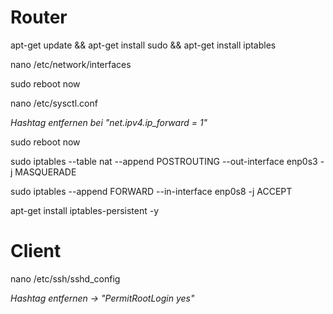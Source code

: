 # Router
apt-get update && apt-get install sudo && apt-get install iptables

nano /etc/network/interfaces

sudo reboot now

nano /etc/sysctl.conf

*Hashtag entfernen bei "net.ipv4.ip_forward = 1"*

sudo reboot now

sudo iptables --table nat --append POSTROUTING --out-interface enp0s3 -j MASQUERADE

sudo iptables --append FORWARD --in-interface enp0s8 -j ACCEPT

apt-get install iptables-persistent -y

# Client
nano /etc/ssh/sshd_config

*Hashtag entfernen -> "PermitRootLogin yes"*
